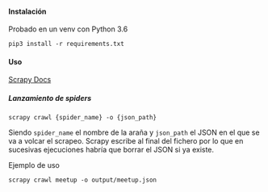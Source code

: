 #### Instalación

Probado en un venv con Python 3.6

`pip3 install -r requirements.txt`

#### Uso

[Scrapy Docs](https://doc.scrapy.org/en/latest/)

##### Lanzamiento de spiders

`scrapy crawl {spider_name} -o {json_path}`

Siendo `spider_name` el nombre de la araña y `json_path` el JSON en el que se va a
volcar el scrapeo. 
Scrapy escribe al final del fichero por lo que en sucesivas
ejecuciones habría que borrar el JSON si ya existe.

Ejemplo de uso

`scrapy crawl meetup -o output/meetup.json`

